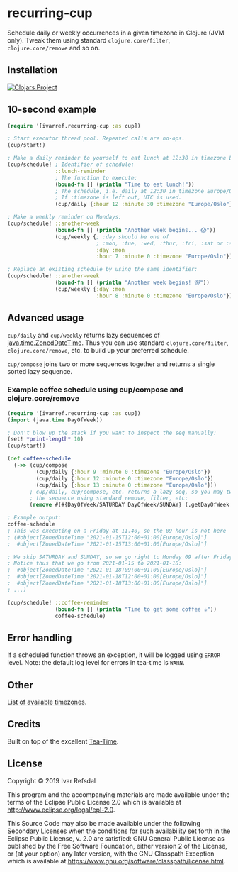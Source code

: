 # recurring-cup

Schedule daily or weekly occurrences in a given timezone in Clojure (JVM only).
Tweak them using standard `clojure.core/filter`, `clojure.core/remove` and so on.

## Installation

[![Clojars Project](https://img.shields.io/clojars/v/ivarref/recurring-cup.svg)](https://clojars.org/ivarref/recurring-cup)

## 10-second example

```clojure
(require '[ivarref.recurring-cup :as cup])

; Start executor thread pool. Repeated calls are no-ops.
(cup/start!) 

; Make a daily reminder to yourself to eat lunch at 12:30 in timezone Europe/Oslo:
(cup/schedule! ; Identifier of schedule:
               ::lunch-reminder
               ; The function to execute:
               (bound-fn [] (println "Time to eat lunch!"))
               ; The schedule, i.e. daily at 12:30 in timezone Europe/Oslo:
               ; If :timezone is left out, UTC is used.
               (cup/daily {:hour 12 :minute 30 :timezone "Europe/Oslo"}))

; Make a weekly reminder on Mondays:
(cup/schedule! ::another-week
               (bound-fn [] (println "Another week begins... 😱"))
               (cup/weekly {; :day should be one of
                            ; :mon, :tue, :wed, :thur, :fri, :sat or :sun
                            :day :mon
                            :hour 7 :minute 0 :timezone "Europe/Oslo"}))

; Replace an existing schedule by using the same identifier:
(cup/schedule! ::another-week
               (bound-fn [] (println "Another week begins! 😻"))
               (cup/weekly {:day :mon
                            :hour 8 :minute 0 :timezone "Europe/Oslo"}))
```

## Advanced usage

`cup/daily` and `cup/weekly` returns lazy sequences of [java.time.ZonedDateTime](https://docs.oracle.com/javase/8/docs/api/java/time/ZonedDateTime.html).
Thus you can use standard `clojure.core/filter`, `clojure.core/remove`, etc.
to build up your preferred schedule.

`cup/compose` joins two or more sequences together and 
returns a single sorted lazy sequence.

### Example coffee schedule using cup/compose and clojure.core/remove 

```clojure
(require '[ivarref.recurring-cup :as cup])
(import (java.time DayOfWeek))

; Don't blow up the stack if you want to inspect the seq manually:
(set! *print-length* 10)
(cup/start!)

(def coffee-schedule
  (->> (cup/compose 
         (cup/daily {:hour 9 :minute 0 :timezone "Europe/Oslo"})
         (cup/daily {:hour 12 :minute 0 :timezone "Europe/Oslo"})
         (cup/daily {:hour 13 :minute 0 :timezone "Europe/Oslo"}))
       ; cup/daily, cup/compose, etc. returns a lazy seq, so you may tweak
       ; the sequence using standard remove, filter, etc: 
       (remove #(#{DayOfWeek/SATURDAY DayOfWeek/SUNDAY} (.getDayOfWeek %)))))

; Example output:
coffee-schedule
; This was executing on a Friday at 11.40, so the 09 hour is not here
; (#object[ZonedDateTime "2021-01-15T12:00+01:00[Europe/Oslo]"] 
;  #object[ZonedDateTime "2021-01-15T13:00+01:00[Europe/Oslo]"] 

; We skip SATURDAY and SUNDAY, so we go right to Monday 09 after Friday.
; Notice thus that we go from 2021-01-15 to 2021-01-18:
;  #object[ZonedDateTime "2021-01-18T09:00+01:00[Europe/Oslo]"]
;  #object[ZonedDateTime "2021-01-18T12:00+01:00[Europe/Oslo]"] 
;  #object[ZonedDateTime "2021-01-18T13:00+01:00[Europe/Oslo]"]
; ...)

(cup/schedule! ::coffee-reminder
               (bound-fn [] (println "Time to get some coffee ☕"))
               coffee-schedule)
```

## Error handling

If a scheduled function throws an exception, it will be logged using `ERROR` level.
Note: the default log level for errors in tea-time is `WARN`.

## Other

[List of available timezones](timezones.md).

## Credits

Built on top of the excellent [Tea-Time](https://github.com/aphyr/tea-time).

## License

Copyright © 2019 Ivar Refsdal

This program and the accompanying materials are made available under the
terms of the Eclipse Public License 2.0 which is available at
http://www.eclipse.org/legal/epl-2.0.

This Source Code may also be made available under the following Secondary
Licenses when the conditions for such availability set forth in the Eclipse
Public License, v. 2.0 are satisfied: GNU General Public License as published by
the Free Software Foundation, either version 2 of the License, or (at your
option) any later version, with the GNU Classpath Exception which is available
at https://www.gnu.org/software/classpath/license.html.
